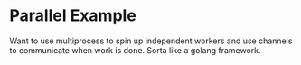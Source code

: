 # Parallel Example
Want to use multiprocess to spin up independent workers and use channels to communicate when work is done. 
Sorta like a golang framework. 

